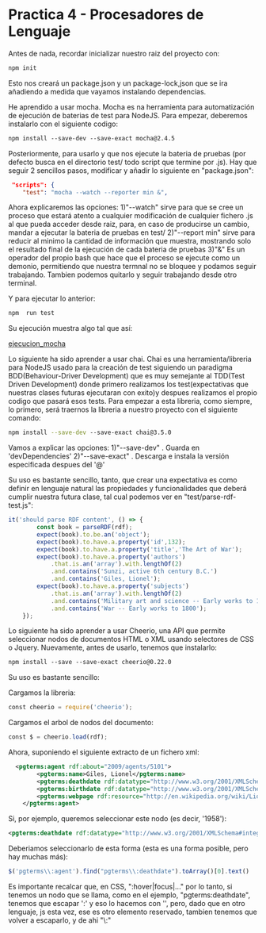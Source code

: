 # Practica 4 - Procesadores de Lenguaje

Antes de nada, recordar inicializar nuestro raiz del proyecto con:

```bash
npm init
```
Esto nos creará un package.json y un package-lock,json que se ira añadiendo a medida que vayamos instalando dependencias.

He aprendido a usar mocha. Mocha es na herramienta para automatización de ejecución de baterias de test para NodeJS. Para empezar, deberemos instalarlo con el siguiente codigo:

```bash
​​npm​​ ​​install​​ ​​--save-dev​​ ​​--save-exact mocha@2.4.5
```

Posteriormente, para usarlo y que nos ejecute la bateria de pruebas (por defecto busca en el directorio test/ todo script que termine por .js). Hay que seguir 2 sencillos pasos, modificar y añadir lo siguiente en "package.json":

```json
 "scripts": {
    "test": "mocha --watch --reporter min &",
```

Ahora explicaremos las opciones:
1)"--watch" sirve para que se cree un proceso que estará atento a cualquier modificación de cualquier fichero .js al que pueda acceder desde raiz, para, en caso de producirse un cambio, mandar a ejecutar la bateria de pruebas en test/
2)"--report min" sirve para reducir al minimo la cantidad de información que muestra, mostrando solo el resultado final de la ejecución de cada bateria de pruebas
3)"&" Es un operador del propio bash que hace que el proceso se ejecute como un demonio, permitiendo que nuestra termnal no se bloquee y podamos seguir trabajando. Tambien podemos quitarlo y seguir trabajando desde otro terminal.

Y para ejecutar lo anterior:

```bash
npm  run test
```
Su ejecución muestra algo tal que así:

[ejecucion_mocha](img/mocha_ejecucion.PNG)


Lo siguiente ha sido aprender a usar chai. Chai es una herramienta/libreria para NodeJS usado para la creación de test siguiendo un paradigma BDD(Behaviour-Driver Development) que es muy semejante al TDD(Test Driven Development) donde primero realizamos los test(expectativas que nuestras clases futuras ejecutaran con exito)y despues realizamos el propio codigo que pasará esos tests. Para empezar a esta libreria, como siempre, lo primero, será traernos la libreria a nuestro proyecto con el siguiente comando:


```bash
npm install --save-dev​​ ​​--save-exact chai@3.5.0
```

Vamos a explicar las opciones:
1)"--save-dev" .  Guarda en 'devDependencies'
2)"--save-exact" . Descarga e instala la versión especificada despues del '@'


Su uso es bastante sencillo, tanto, que crear una expectativa es como definir en lenguaje natural las propiedades y funcionalidades que deberá cumplir nuestra futura clase, tal cual podemos ver en "test/parse-rdf-test.js":

```js
it('should parse RDF content', () => {
        const book = parseRDF(rdf);
        expect(book).to.be.an('object');
        expect(book).to.have.a.property('id',132);
        expect(book).to.have.a.property('title','The Art of War');
        expect(book).to.have.a.property('authors')
            .that.is.an('array').with.lengthOf(2)
            .and.contains('Sunzi, active 6th century B.C.')
            .and.contains('Giles, Lionel');
        expect(book).to.have.a.property('subjects')
            .that.is.an('array').with.lengthOf(2)
            .and.contains('Military art and science -- Early works to 1800')
            .and.contains('War -- Early works to 1800');
    });
```

Lo siguiente ha sido aprender a usar Cheerio, una API que permite seleccionar nodos de documentos HTML o XML usando selectores de CSS o Jquery. Nuevamente, antes de usarlo, tenemos que instalarlo:

```bash
​​npm​​ ​​install​​ ​​--save​​ ​​--save-exact​​ ​​cheerio@0.22.0
```

Su uso es bastante sencillo:

Cargamos la libreria:
```js
const​ cheerio = require(​'cheerio'​);
```

Cargamos el arbol de nodos del documento:
```js
const​ $ = cheerio.load(rdf);
```

Ahora, suponiendo el siguiente extracto de un fichero xml:

```xml
  <pgterms:agent rdf:about="2009/agents/5101">
        <pgterms:name>Giles, Lionel</pgterms:name>
        <pgterms:deathdate rdf:datatype="http://www.w3.org/2001/XMLSchema#integer">1958</pgterms:deathdate>
        <pgterms:birthdate rdf:datatype="http://www.w3.org/2001/XMLSchema#integer">1875</pgterms:birthdate>
        <pgterms:webpage rdf:resource="http://en.wikipedia.org/wiki/Lionel_Giles"/>
    </pgterms:agent>
```

Si, por ejemplo, queremos seleccionar este nodo (es decir, '1958'):
```xml
<pgterms:deathdate rdf:datatype="http://www.w3.org/2001/XMLSchema#integer">1958</pgterms:deathdate>
```
Deberiamos seleccionarlo de esta forma (esta es una forma posible, pero hay muchas más):
```js
$('pgterms\\:agent').find("pgterms\\:deathdate").toArray()[0].text()
```
Es importante recalcar que, en CSS, "<nodo>:hover|focus|..." por lo tanto, si tenemos un nodo que se llama, como en el ejemplo, "pgterms:deathdate", tenemos que escapar ':' y eso lo hacemos con '\', pero, dado que en otro lenguaje, js esta vez, ese es otro elemento reservado, tambien tenemos que volver a escaparlo, y de ahi "\\:" 
